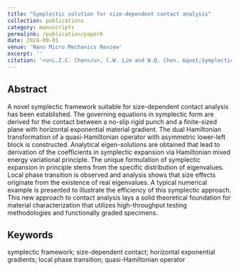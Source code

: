 ```yaml
---
title: "Symplectic solution for size-dependent contact analysis"
collection: publications
category: manuscripts
permalink: /publication/paper6
date: 2024-09-01
venue: 'Nano Micro Mechanics Review'
excerpt: ''
citation: '<u>L.Z.C. Chen</u>, C.W. Lim and W.Q. Chen. &quot;Symplectic solution for size-dependent contact analysis. &quot; <i>Nano Micro Mechanics Review</i>, vol. 1, no. 1, pp. 53-62, 2025. https://doi.org/10.1142/S3082805825500074 (invited contribution from Prof. S.A. Meguid)'
---
```


<!---
paperurl: 'http://chainjackson.github.io/Chain.github.io/files/paper6.pdf'
--->

## Abstract
A novel symplectic framework suitable for size-dependent contact analysis has been established. The governing equations in symplectic form are derived for the contact between a no-slip rigid punch and a finite-sized plane with horizontal exponential material gradient. The dual Hamiltonian transformation of a quasi-Hamiltonian operator with asymmetric lower-left block is constructed. Analytical eigen-solutions are obtained that lead to derivation of the coefficients in symplectic expansion via Hamiltonian mixed energy variational principle. The unique formulation of symplectic expansion in principle stems from the specific distribution of eigenvalues. Local phase transition is observed and analysis shows that size effects originate from the existence of real eigenvalues. A typical numerical example is presented to illustrate the efficiency of this symplectic approach. This new approach to contact analysis lays a solid theoretical foundation for material characterization that utilizes high-throughput testing methodologies and functionally graded specimens.

## Keywords
symplectic framework; size-dependent contact; horizontal exponential gradients; local phase transition; quasi-Hamiltonian operator
